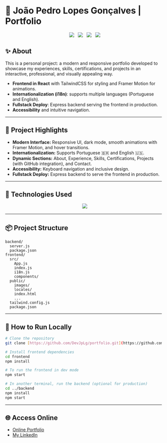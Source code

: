 # 🚀 João Pedro Lopes Gonçalves | Portfolio

<p align="center">
  <img src="https://img.shields.io/badge/React-20232A?style=for-the-badge&logo=react&logoColor=61DAFB"/>
  <img src="https://img.shields.io/badge/TailwindCSS-06B6D4?style=for-the-badge&logo=tailwindcss&logoColor=white"/>
  <img src="https://img.shields.io/badge/Node.js-339933?style=for-the-badge&logo=nodedotjs&logoColor=white"/>
  <img src="https://img.shields.io/badge/i18n-Internationalization-blueviolet?style=for-the-badge"/>
</p>

## ✨ About

This is a personal project: a modern and responsive portfolio developed to showcase my experiences, skills, certifications, and projects in an interactive, professional, and visually appealing way.

* **Frontend in React** with TailwindCSS for styling and Framer Motion for animations.
* **Internationalization (i18n)**: supports multiple languages (Portuguese and English).
* **Fullstack Deploy**: Express backend serving the frontend in production.
* **Accessibility** and intuitive navigation.

---

## 🎨 Project Highlights

* **Modern Interface:** Responsive UI, dark mode, smooth animations with Framer Motion, and hover transitions.
* **Internationalization:** Supports Portuguese 🇧🇷 and English 🇺🇸.
* **Dynamic Sections:** About, Experience, Skills, Certifications, Projects (with GitHub integration), and Contact.
* **Accessibility:** Keyboard navigation and inclusive design.
* **Fullstack Deploy:** Express backend to serve the frontend in production.

---

## 🚦 Technologies Used

<div align="center">
  <img src="https://skillicons.dev/icons?i=react,tailwind,nodejs,js,html,css,git,github" />
</div>

---

## 📦 Project Structure

```
backend/
  server.js
  package.json
frontend/
  src/
    App.js
    index.js
    i18n.js
    components/
  public/
    images/
    locales/
    index.html
    ...
  tailwind.config.js
  package.json
```

---

## 🚀 How to Run Locally

```bash
# Clone the repository
git clone [https://github.com/DevJpLg/portfolio.git](https://github.com/DevJpLg/portfolio.git)

# Install frontend dependencies
cd frontend
npm install

# To run the frontend in dev mode
npm start

# In another terminal, run the backend (optional for production)
cd ../backend
npm install
npm start
```

---

## 🌐 Access Online

* [Online Portfolio](https://joaopedro-lg.vercel.app/)
* [My LinkedIn](https://www.linkedin.com/in/joaopedrolopesgoncalves/)
